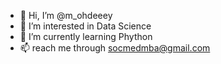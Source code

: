 - 👋 Hi, I’m @m_ohdeeey
- 👀 I’m interested in Data Science
- 🌱 I’m currently learning Phython
- 📫 reach me through socmedmba@gmail.com



